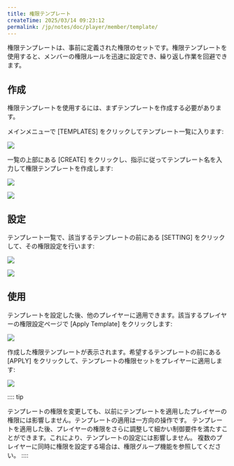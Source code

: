 ```yaml
---
title: 権限テンプレート
createTime: 2025/03/14 09:23:12
permalink: /jp/notes/doc/player/member/template/
---
```


権限テンプレートは、事前に定義された権限のセットです。権限テンプレートを使用すると、メンバーの権限ルールを迅速に設定でき、繰り返し作業を回避できます。

## 作成

権限テンプレートを使用するには、まずテンプレートを作成する必要があります。

メインメニューで [TEMPLATES] をクリックしてテンプレート一覧に入ります:

![](/player/member/template/1.png)

一覧の上部にある [CREATE] をクリックし、指示に従ってテンプレート名を入力して権限テンプレートを作成します:

![](/player/member/template/2.png)

![](/player/member/template/3.png)

## 設定

テンプレート一覧で、該当するテンプレートの前にある [SETTING] をクリックして、その権限設定を行います:

![](/player/member/template/4.png)

![](/player/member/template/5.png)

## 使用

テンプレートを設定した後、他のプレイヤーに適用できます。該当するプレイヤーの権限設定ページで [Apply Template] をクリックします:

![](/player/member/template/6.png)

作成した権限テンプレートが表示されます。希望するテンプレートの前にある [APPLY] をクリックして、テンプレートの権限セットをプレイヤーに適用します:

![](/player/member/template/7.png)

:::: tip

テンプレートの権限を変更しても、以前にテンプレートを適用したプレイヤーの権限には影響しません。テンプレートの適用は一方向の操作です。
テンプレートを適用した後、プレイヤーの権限をさらに調整して細かい制御要件を満たすことができます。これにより、テンプレートの設定には影響しません。
複数のプレイヤーに同時に権限を設定する場合は、権限グループ機能を参照してください。
::::